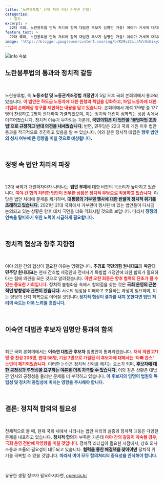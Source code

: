 ```yaml
---
title: ‘노란봉투법’ 강행 처리 여당 거부권 건의!
categories:
  - 정치
excerpt: >
  22대 국회, 노란봉투법 단독 처리와 함께 대법관 후보자 임명안 가결! 여야가 거세게 대치하면서 합의 처리 법안은 ‘0’. 정쟁 속 숨겨진 진실은?
feature_text: >
  22대 국회, 노란봉투법 단독 처리와 함께 대법관 후보자 임명안 가결! 여야가 거세게 대치하면서 합의 처리 법안은 ‘0’. 정쟁 속 숨겨진 진실은?
image: 'https://blogger.googleusercontent.com/img/b/R29vZ2xl/AVvXsEixyZcFfHzMRdzZMjFBmAUKJYCLCGyLL1o632UiGVXcaFdKo_bkvkuCioo0uUKlGfBVcT3P84aROyZIXSBEx3Aw5nCQ3pTgDom1WDC4m8eifvWiAmWEEVb4x6G_l8C0QH225ldMjyaFvpxGEBGNO37VmDTDMHGhJPq73UglMfDca1-0aw/s1600/blogspot.png'
---
```


<p><img src="https://blogger.googleusercontent.com/img/b/R29vZ2xl/AVvXsEixyZcFfHzMRdzZMjFBmAUKJYCLCGyLL1o632UiGVXcaFdKo_bkvkuCioo0uUKlGfBVcT3P84aROyZIXSBEx3Aw5nCQ3pTgDom1WDC4m8eifvWiAmWEEVb4x6G_l8C0QH225ldMjyaFvpxGEBGNO37VmDTDMHGhJPq73UglMfDca1-0aw/s1600/blogspot.png" alt="info 속보" /></p>

<h2 data-ke-size="size26">노란봉투법의 통과와 정치적 갈등</h2>

<p data-ke-size="size16">&nbsp;</p>

<p>노란봉투법, 즉 <b>노동조합 및 노동관계조정법 개정안</b>이 5일 오후 국회 본회의에서 통과되었습니다. <b><span style="color: #ee2323;">이 법안은 하도급 노동자에 대한 원청의 책임을 강화하고, 파업 노동자에 대한 기업의 손해배상 청구를 제한하는 내용을 담고 있습니다.</span></b> 본회의에서 재석 179명 중 177명이 찬성하고 2명이 반대하여 가결되었으며, 이는 정치적 대립이 심화되는 상황 속에서 이루어졌습니다. 정치적 이슈가 부각되는 가운데, <b><span style="background-color: #21538527;">국민의힘은 이 법안을 '불법파업 조장법'으로 규정하고 반대 의견을 내세웠습니다.</span></b> 반면, 민주당은 22대 국회 개원 이후 법안 통과를 적극적으로 추진하고 있음을 알 수 있습니다. 이와 같은 정치적 대립은 <b><span style="color: #1a5490;">향후 법안의 성사 여부에 큰 영향을 미칠 것으로 예상됩니다.</span></b></p>

<p data-ke-size="size16">&nbsp;</p>

<h2 data-ke-size="size26">정쟁 속 법안 처리의 파장</h2>

<p data-ke-size="size16">&nbsp;</p>

<p>22대 국회가 개원하자마자 나타나는 <b>법안 부재</b>에 대한 비판의 목소리가 높아지고 있습니다. <b><span style="color: #ee2323;">여야 간 합의 처리한 법안이 전무한 상황은 정치적 부담으로 작용하고 있습니다.</span></b> 야당은 법안 처리에 문제를 제기하며, <b><span style="background-color: #21538527;">대통령의 거부권 행사에 대한 반발이 정치적 위기를 초래하고 있습니다.</span></b> 2021년 21대 국회에서 거부권이 행사된 바 있는 법안들이 다시금 논의되고 있는 상황은 향후 대치 국면을 더욱 격화시킬 것으로 보입니다. 따라서 <b><span style="color: #1a5490;">정쟁의 연속을 탈피하기 위한 노력이 시급하게 필요합니다.</span></b></p>

<p data-ke-size="size16">&nbsp;</p>

<h2 data-ke-size="size26">정치적 협상과 향후 지향점</h2>

<p data-ke-size="size16">&nbsp;</p>

<p>여야 의원 간의 협상이 필요한 이유는 명확합니다. <b>추경호 국민의힘 원내대표</b>와 <b>박찬대 민주당 원내대표</b>는 현재 간호법 제정안과 전세사기 특별법 개정안에 대한 합의가 필요하다는 점에 의견을 모은 것으로 알려졌습니다. <b><span style="color: #ee2323;">이번 오찬 회동은 향후 협력의 단초가 될 수 있는 중요한 기회입니다.</span></b> 정치적 불협화음 속에서 합의점을 찾는 것은 <b><span style="background-color: #21538527;">국회 운영의 근본적인 방향성과 관련이 있습니다.</span></b> 서로의 입장을 이해하고 조율하는 과정이 필요하며, 이는 양당의 신뢰 회복으로 이어질 것입니다.<b><span style="color: #1a5490;">정치적 협상이 결과를 내지 못한다면 법안 처리의 속도는 더욱 느려질 것입니다.</span></b></p>

<p data-ke-size="size16">&nbsp;</p>

<h2 data-ke-size="size26">이숙연 대법관 후보자 임명안 통과의 함의</h2>

<p data-ke-size="size16">&nbsp;</p>

<p>최근 국회 본회의에서는 <b>이숙연 대법관 후보자</b> 임명안이 통과되었습니다. <b><span style="color: #ee2323;">재석 의원 271명 중 찬성 206명, 반대 58명, 기권 7명으로 가결된 이 후보자에 대해서는 '아빠 찬스' 논란이 제기되었습니다.</span></b> 이러한 논란은 정치적 신뢰를 해치는 요소가 되며, <b><span style="background-color: #21538527;">후보자에 대한 공정성과 투명성을 요구하는 여론을 더욱 자극할 수 있습니다.</span></b> 이와 같은 상황은 대법관 인사의 공정성을 둘러싼 문제를 더 부각하고 있습니다. <b><span style="color: #1a5490;">이 후보자의 임명이 법원의 독립성 및 정치적 중립성에 미치는 영향을 주시해야 합니다.</span></b></p>

<p data-ke-size="size16">&nbsp;</p>

<h2 data-ke-size="size26">결론: 정치적 합의의 필요성</h2>

<p data-ke-size="size16">&nbsp;</p>

<p>전체적으로 볼 때, 현재 국회 내에서 나타나는 법안 처리의 실종과 정치적 대응은 다양한 문제를 내포하고 있습니다. <b>정치적 합의</b>가 부족한 가운데 <b><span style="color: #ee2323;">여야 간의 갈등이 계속될 경우, 국회 운영 전반에 악영향을 미칠 것입니다.</span></b> 정치적 리더십이 필요한 시점에서, 상호 의사소통과 조율의 필요성이 대두되고 있습니다. <b><span style="background-color: #21538527;">협력을 통한 해결책을 찾아야만</span></b> 정치적 위기를 극복할 수 있을 것입니다. <b><span style="color: #1a5490;">따라서 여야 모두 합의처리의 중요성을 인식해야 합니다.</span></b></p>

<p data-ke-size="size16">&nbsp;</p>
유용한 생활 정보가 필요하시다면, <a href="https://opensis.kr" rel="dofollow">opensis.kr</a>


